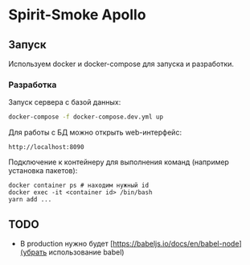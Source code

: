 # Spirit-Smoke Apollo

## Запуск

Используем docker и docker-compose для запуска и разработки.

### Разработка

Запуск сервера  с базой данных:

```bash
docker-compose -f docker-compose.dev.yml up
```

Для работы с БД можно открыть web-интерфейс:

```
http://localhost:8090
```

Подключение к контейнеру для выполнения команд (например установка пакетов):

```
docker container ps # находим нужный id
docker exec -it <container id> /bin/bash
yarn add ...
```

## TODO

- В production нужно будет [https://babeljs.io/docs/en/babel-node](убрать использование babel)
